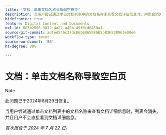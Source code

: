 ```yaml
---
title: '文档：单击文档名称会指向空白页'
description: 当用户尝试通过单击文档列表中的文档名称来查看文档详细信息时，列表会消失，并且用户不会直接看到文档详细信息。
hidefromtoc: true
feature: Digital Content and Documents
exl-id: 683b2066-9812-4a22-a40b-49f0cd6450a1
source-git-commit: adfed546c37dc86b686598bb5b836838963e00e6
workflow-type: tm+mt
source-wordcount: '88'
ht-degree: 89%

---
```


# 文档：单击文档名称导致空白页

>[!NOTE]
>
>此问题已于2024年8月29日修复。

当用户尝试通过单击文档列表中的文档名称来查看文档详细信息时，列表会消失，并且用户不会直接看到文档详细信息。

_首次报告于 2024 年 7 月 22 日。_

